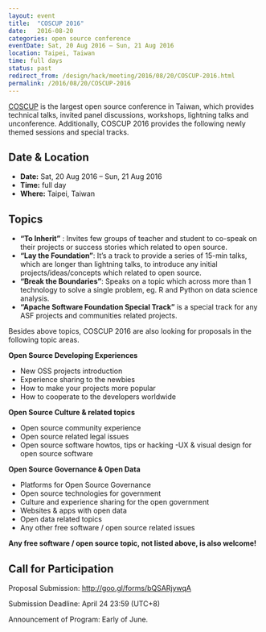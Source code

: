 ```yaml
---
layout: event
title:  "COSCUP 2016"
date:   2016-08-20
categories: open source conference
eventDate: Sat, 20 Aug 2016 – Sun, 21 Aug 2016
location: Taipei, Taiwan
time: full days
status: past
redirect_from: /design/hack/meeting/2016/08/20/COSCUP-2016.html
permalink: /2016/08/20/COSCUP-2016
---
```


[COSCUP](https://en.wikipedia.org/wiki/COSCUP) is the largest open source conference in Taiwan, 
which provides technical talks, invited panel discussions, workshops, lightning talks and unconference. Additionally, COSCUP 2016 provides the following newly themed sessions and special tracks.

## Date & Location

- **Date:** Sat, 20 Aug 2016 – Sun, 21 Aug 2016
- **Time:** full day
- **Where:** Taipei, Taiwan

## Topics

- **“To Inherit”** : Invites few groups of teacher and student to co-speak on their projects or success stories which related to open source.
- **“Lay the Foundation”**: It’s a track to provide a series of 15-min talks, which are longer than lightning talks, to introduce any initial projects/ideas/concepts which related to open source.
- **“Break the Boundaries”**: Speaks on a topic which across more than 1 technology to solve a single problem, eg. R and Python on data science analysis.
- **“Apache Software Foundation Special Track”** is a special track for any ASF projects and communities related projects.

Besides above topics, COSCUP 2016 are also looking for proposals in the following topic areas.

**Open Source Developing Experiences**
- New OSS projects introduction
- Experience sharing to the newbies
- How to make your projects more popular
- How to cooperate to the developers worldwide

**Open Source Culture & related topics**
- Open source community experience
- Open source related legal issues
- Open source software howtos, tips or hacking
-UX & visual design for open source software

**Open Source Governance & Open Data**
- Platforms for Open Source Governance
- Open source technologies for government
- Culture and experience sharing for the open government
- Websites & apps with open data
- Open data related topics
- Any other free software / open source related issues

**Any free software / open source topic, not listed above, is also welcome!**

## Call for Participation
Proposal Submission: http://goo.gl/forms/bQSARjywqA

Submission Deadline: April 24 23:59 (UTC+8)

Announcement of Program: Early of June.



